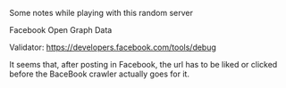 Some notes while playing with this random server


Facebook Open Graph Data

Validator: https://developers.facebook.com/tools/debug

It seems that, after posting in Facebook, the url has to be liked or clicked before the BaceBook crawler actually goes for it.

